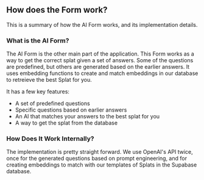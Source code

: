 ## How does the Form work?

This is a summary of how the AI Form works, and its implementation details.

### What is the AI Form?
The AI Form is the other main part of the application. This Form works as a way to get the correct splat given a set of answers. Some of the questions are predefined, but others are generated based on the earlier answers. It uses embedding functions to create and match embeddings in our database to retreieve the best Splat for you.

It has a few key features:
- A set of predefined questions
- Specific questions based on earlier answers
- An AI that matches your answers to the best splat for you
- A way to get the splat from the database

### How Does It Work Internally?
The implementation is pretty straight forward. We use OpenAI's API twice, once for the generated questions based on prompt engineering, and for creating embeddings to match with our templates of Splats in the Supabase database.


